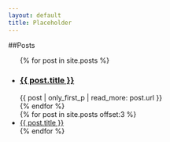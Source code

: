 ```yaml
---
layout: default
title: Placeholder
---
```


##Posts
<ul class="index">
	{% for post in site.posts %}
		<li class="exp">
			<div>
				<h3><a href="{{ post.url }}">{{ post.title }}</a></h3>
				{{ post | only_first_p | read_more: post.url }}
			</div>
		</li>
	{% endfor %}
	<br>
	{% for post in site.posts offset:3 %}
		<li class="exp"><a href="{{ post.url }}">{{ post.title }}</a></li>
	{% endfor %}
</ul>
